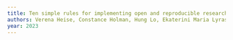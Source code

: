 ```yaml
---
title: Ten simple rules for implementing open and reproducible research practices after attending a training course
authors: Verena Heise, Constance Holman, Hung Lo, Ekaterini Maria Lyras, Mark Christopher Adkins, Maria Raisa Jessica Aquino, Konstantinos I. Bougioukas, Katherine O. Bray, Martyna Gajos, Xuanzong Guo, Corinna Hartling, Rodrigo Huerta-Gutierrez, Miroslava Jindrová, Joanne P. M. Kenney, Adrianna P. Kępińska, Laura Kneller, Elena Lopez-Rodriguez, Felix Mühlensiepen, Angela Richards, Gareth Richards, Maximilian Siebert, James A. Smith, Natalie Smith, Nicolai Stransky, Sirpa Tarvainen, Daniela Sofia Valdes, Kayleigh L. Warrington, Nina-Maria Wilpert, Disa Witkowska, Mirela Zaneva, Jeanette Zanker, Tracey L. Weissgerber
year: 2023
---
```


